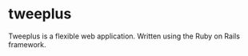 tweeplus
========

Tweeplus is a flexible web application. Written using the Ruby on Rails framework.
